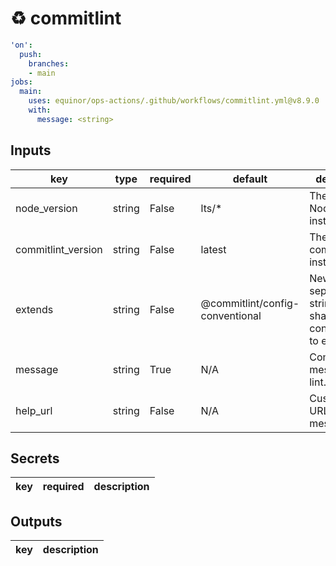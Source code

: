 # ♻ commitlint

```yaml
'on':
  push:
    branches:
    - main
jobs:
  main:
    uses: equinor/ops-actions/.github/workflows/commitlint.yml@v8.9.0
    with:
      message: <string>

```

## Inputs

key | type | required | default | description
--- | --- | --- | --- | ---
node_version | string | False | lts/* | The version of Node.js to install.
commitlint_version | string | False | latest | The version of commitlint to install.
extends | string | False | @commitlint/config-conventional | Newline-separated string of shareable configurations to extend.
message | string | True | N/A | Commit message to lint.
help_url | string | False | N/A | Custom help URL for error messages.

## Secrets

key | required | description
--- | --- | ---

## Outputs

key | description
--- | ---
